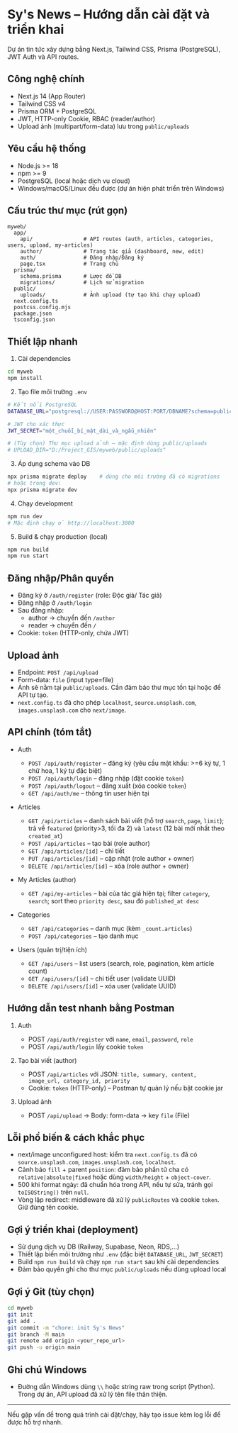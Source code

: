 # Sy's News – Hướng dẫn cài đặt và triển khai

Dự án tin tức xây dựng bằng Next.js, Tailwind CSS, Prisma (PostgreSQL), JWT Auth và API routes.

## Công nghệ chính
- Next.js 14 (App Router)
- Tailwind CSS v4
- Prisma ORM + PostgreSQL
- JWT, HTTP-only Cookie, RBAC (reader/author)
- Upload ảnh (multipart/form-data) lưu trong `public/uploads`

## Yêu cầu hệ thống
- Node.js >= 18
- npm >= 9
- PostgreSQL (local hoặc dịch vụ cloud)
- Windows/macOS/Linux đều được (dự án hiện phát triển trên Windows)

## Cấu trúc thư mục (rút gọn)
```
myweb/
  app/
    api/                # API routes (auth, articles, categories, users, upload, my-articles)
    author/             # Trang tác giả (dashboard, new, edit)
    auth/               # Đăng nhập/Đăng ký
    page.tsx            # Trang chủ
  prisma/
    schema.prisma       # Lược đồ DB
    migrations/         # Lịch sử migration
  public/
    uploads/            # Ảnh upload (tự tạo khi chạy upload)
  next.config.ts
  postcss.config.mjs
  package.json
  tsconfig.json
```

## Thiết lập nhanh
1) Cài dependencies
```bash
cd myweb
npm install
```

2) Tạo file môi trường `.env`
```bash
# Kết nối PostgreSQL
DATABASE_URL="postgresql://USER:PASSWORD@HOST:PORT/DBNAME?schema=public"

# JWT cho xác thực
JWT_SECRET="một_chuỗi_bí_mật_dài_và_ngẫu_nhiên"

# (Tùy chọn) Thư mục upload ảnh – mặc định dùng public/uploads
# UPLOAD_DIR="D:/Project_GIS/myweb/public/uploads"
```

3) Áp dụng schema vào DB
```bash
npx prisma migrate deploy    # dùng cho môi trường đã có migrations
# hoặc trong dev:
npx prisma migrate dev
```

4) Chạy development
```bash
npm run dev
# Mặc định chạy ở http://localhost:3000
```

5) Build & chạy production (local)
```bash
npm run build
npm run start
```

## Đăng nhập/Phân quyền
- Đăng ký ở `/auth/register` (role: Độc giả/ Tác giả)
- Đăng nhập ở `/auth/login`
- Sau đăng nhập:
  - author → chuyển đến `/author`
  - reader → chuyển đến `/`
- Cookie: `token` (HTTP-only, chứa JWT)

## Upload ảnh
- Endpoint: `POST /api/upload`
- Form-data: `file` (input type=file)
- Ảnh sẽ nằm tại `public/uploads`. Cần đảm bảo thư mục tồn tại hoặc để API tự tạo.
- `next.config.ts` đã cho phép `localhost`, `source.unsplash.com`, `images.unsplash.com` cho `next/image`.

## API chính (tóm tắt)
- Auth
  - `POST /api/auth/register` – đăng ký (yêu cầu mật khẩu: >=6 ký tự, 1 chữ hoa, 1 ký tự đặc biệt)
  - `POST /api/auth/login` – đăng nhập (đặt cookie `token`)
  - `POST /api/auth/logout` – đăng xuất (xóa cookie `token`)
  - `GET /api/auth/me` – thông tin user hiện tại

- Articles
  - `GET /api/articles` – danh sách bài viết (hỗ trợ `search`, `page`, `limit`); trả về `featured` (priority>3, tối đa 2) và `latest` (12 bài mới nhất theo `created_at`)
  - `POST /api/articles` – tạo bài (role author)
  - `GET /api/articles/[id]` – chi tiết
  - `PUT /api/articles/[id]` – cập nhật (role author + owner)
  - `DELETE /api/articles/[id]` – xóa (role author + owner)

- My Articles (author)
  - `GET /api/my-articles` – bài của tác giả hiện tại; filter `category`, `search`; sort theo `priority desc`, sau đó `published_at desc`

- Categories
  - `GET /api/categories` – danh mục (kèm `_count.articles`)
  - `POST /api/categories` – tạo danh mục

- Users (quản trị/tiện ích)
  - `GET /api/users` – list users (search, role, pagination, kèm article count)
  - `GET /api/users/[id]` – chi tiết user (validate UUID)
  - `DELETE /api/users/[id]` – xóa user (validate UUID)

## Hướng dẫn test nhanh bằng Postman
1) Auth
   - POST `/api/auth/register` với `name`, `email`, `password`, `role`
   - POST `/api/auth/login` lấy cookie `token`

2) Tạo bài viết (author)
   - POST `/api/articles` với JSON: `title, summary, content, image_url, category_id, priority`
   - Cookie: `token` (HTTP-only) – Postman tự quản lý nếu bật cookie jar

3) Upload ảnh
   - POST `/api/upload` → Body: form-data → key `file` (File)

## Lỗi phổ biến & cách khắc phục
- next/image unconfigured host: kiểm tra `next.config.ts` đã có `source.unsplash.com`, `images.unsplash.com`, `localhost`.
- Cảnh báo `fill` + parent `position`: đảm bảo phần tử cha có `relative|absolute|fixed` hoặc dùng `width/height` + `object-cover`.
- 500 khi format ngày: đã chuẩn hóa trong API, nếu tự sửa, tránh gọi `toISOString()` trên `null`.
- Vòng lặp redirect: middleware đã xử lý `publicRoutes` và cookie `token`. Giữ đúng tên cookie.

## Gợi ý triển khai (deployment)
- Sử dụng dịch vụ DB (Railway, Supabase, Neon, RDS,...)
- Thiết lập biến môi trường như `.env` (đặc biệt `DATABASE_URL`, `JWT_SECRET`)
- Build `npm run build` và chạy `npm run start` sau khi cài dependencies
- Đảm bảo quyền ghi cho thư mục `public/uploads` nếu dùng upload local

## Gợi ý Git (tùy chọn)
```bash
cd myweb
git init
git add .
git commit -m "chore: init Sy's News"
git branch -M main
git remote add origin <your_repo_url>
git push -u origin main
```

## Ghi chú Windows
- Đường dẫn Windows dùng `\\` hoặc string raw trong script (Python). Trong dự án, API upload đã xử lý tên file thân thiện.

---
Nếu gặp vấn đề trong quá trình cài đặt/chạy, hãy tạo issue kèm log lỗi để được hỗ trợ nhanh.


